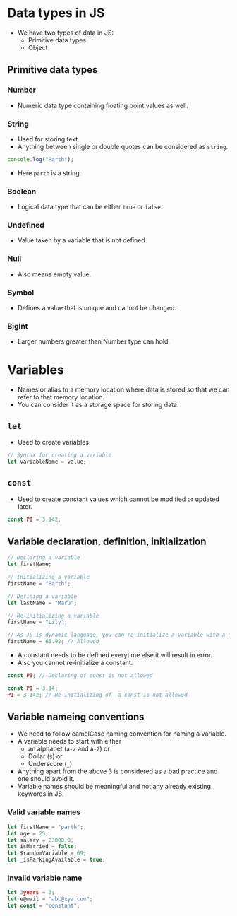 # Data types in JS

- We have two types of data in JS:
  - Primitive data types
  - Object

## Primitive data types

### Number

- Numeric data type containing floating point values as well.

### String

- Used for storing text.
- Anything between single or double quotes can be considered as `string`.

```js
console.log("Parth");
```

- Here `parth` is a string.

### Boolean

- Logical data type that can be either `true` or `false`.

### Undefined

- Value taken by a variable that is not defined.

### Null

- Also means empty value.

### Symbol

- Defines a value that is unique and cannot be changed.

### BigInt

- Larger numbers greater than Number type can hold.

# Variables

- Names or alias to a memory location where data is stored so that we can refer to that memory location.
- You can consider it as a storage space for storing data.

## `let`

- Used to create variables.

```js
// Syntax for creating a variable
let variableName = value;
```

## `const`

- Used to create constant values which cannot be modified or updated later.

```js
const PI = 3.142;
```

## Variable declaration, definition, initialization

```js
// Declaring a variable
let firstName;

// Initializing a variable
firstName = "Parth";

// Defining a variable
let lastName = "Maru";

// Re-initializing a variable
firstName = "Lily";

// As JS is dynamic language, you can re-initialize a variable with a different type
firstName = 65.98; // Allowed
```

- A constant needs to be defined everytime else it will result in error.
- Also you cannot re-initialize a constant.

```js
const PI; // Declaring of const is not allowed

const PI = 3.14;
PI = 3.142; // Re-initializing of  a const is not allowed
```

## Variable nameing conventions

- We need to follow camelCase naming convention for naming a variable.
- A variable needs to start with either
  - an alphabet (`a-z` and `A-Z`) or
  - Dollar (`$`) or
  - Underscore (`_`)
- Anything apart from the above 3 is considered as a bad practice and one should avoid it.
- Variable names should be meaningful and not any already existing keywords in JS.

### Valid variable names

```js
let firstName = "parth";
let age = 25;
let salary = 23000.0;
let isMarried = false;
let $randomVariable = 69;
let _isParkingAvailable = true;
```

### Invalid variable name

```js
let 3years = 3;
let e@mail = "abc@xyz.com";
let const = "constant";
```
